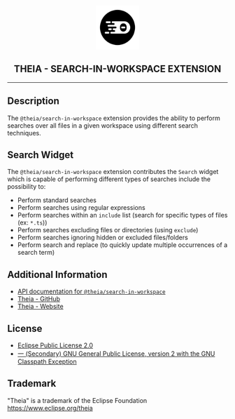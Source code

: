<div align='center'>

<br />

<img src='https://raw.githubusercontent.com/eclipse-theia/theia/master/logo/theia.svg?sanitize=true' alt='theia-ext-logo' width='100px' />

<h2>THEIA - SEARCH-IN-WORKSPACE EXTENSION</h2>

<hr />

</div>

## Description

The `@theia/search-in-workspace` extension provides the ability to perform searches over all files in a given workspace using different search techniques.

## Search Widget

The `@theia/search-in-workspace` extension contributes the `Search` widget which is capable of performing different types of searches include the possibility to:
- Perform standard searches
- Perform searches using regular expressions
- Perform searches within an `include` list (search for specific types of files (ex: `*.ts`))
- Perform searches excluding files or directories (using `exclude`)
- Perform searches ignoring hidden or excluded files/folders
- Perform search and replace (to quickly update multiple occurrences of a search term)

## Additional Information

- [API documentation for `@theia/search-in-workspace`](https://eclipse-theia.github.io/theia/docs/next/modules/search_in_workspace.html)
- [Theia - GitHub](https://github.com/eclipse-theia/theia)
- [Theia - Website](https://theia-ide.org/)

## License

- [Eclipse Public License 2.0](http://www.eclipse.org/legal/epl-2.0/)
- [一 (Secondary) GNU General Public License, version 2 with the GNU Classpath Exception](https://projects.eclipse.org/license/secondary-gpl-2.0-cp)

## Trademark
"Theia" is a trademark of the Eclipse Foundation
https://www.eclipse.org/theia
